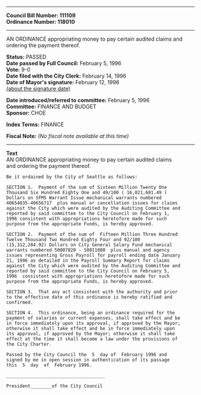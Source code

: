 * * * * *  
  
**Council Bill Number: [](#h0)[](#h2)111109**   
**Ordinance Number: 118010**  
  
* * * * *  
  
AN ORDINANCE appropriating money to pay certain audited claims and ordering the payment thereof.  
  
**Status:** PASSED   
**Date passed by Full Council:** February 5, 1996   
**Vote:** 9-0   
**Date filed with the City Clerk:** February 14, 1996   
**Date of Mayor's signature:** February 12, 1996   
[(about the signature date)](/~public/approvaldate.htm)   
  
  
**Date introduced/referred to committee:** February 5, 1996   
**Committee:** FINANCE AND BUDGET   
**Sponsor:** CHOE   
  
**Index Terms:** FINANCE  
  
**Fiscal Note:** *(No fiscal note available at this time)*  
  
* * * * *  
  
**Text**  
    AN ORDINANCE appropriating money to pay certain audited claims  
    and ordering the payment thereof.  
  
    Be it ordained by the City of Seattle as follows:  
  
    SECTION 1.  Payment of the sum of Sixteen Million Twenty One  
    Thousand Six Hundred Eighty One and 49/100 ( 16,021,681.49 )  
    Dollars on SFMS Warrant Issue mechanical warrants numbered  
    40654035-40656717  plus manual or cancellation issues for claims  
    against the City which were audited by the Auditing Committee and  
    reported by said committee to the City Council on February 1,  
    1996 consistent with appropriations heretofore made for such  
    purpose from the appropriate Funds, is hereby approved.  
  
    SECTION 2.  Payment of the sum of  Fifteen Million Three Hundred  
    Twelve Thousand Two Hundred Eighty Four and 92/100  
    (15,312,284.92) Dollars on City General Salary Fund mechanical  
    warrants numbered 50007820 - 50011080  plus manual and agency  
    issues representing Gross Payroll for payroll ending date January  
    21, 1996 as detailed in the Payroll Summary Report for claims  
    against the City which were audited by the Auditing Committee and  
    reported by said committee to the City Council on February 5,  
    1996  consistent with appropriations heretofore made for such  
    purpose from the appropriate Funds, is hereby approved.  
  
    SECTION 3.  That any act consistent with the authority and prior  
    to the effective date of this ordinance is hereby ratified and  
    confirmed.  
  
    SECTION 4.  This ordinance, being an ordinance required for the  
    payment of salaries or current expenses, shall take effect and be  
    in force immediately upon its approval, if approved by the Mayor;  
    otherwise it shall take effect and be in force immediately upon  
    its approval, if approved by the Mayor; otherwise it shall take  
    effect at the time it shall become a law under the provisions of  
    the City Charter.  
  
    Passed by the City Council the  5  day of  February 1996 and  
    signed by me in open session in authentication of its passage  
    this  5  day  of  February 1996.  
  
    _____________________________________  
  
    President________of the City Council  

